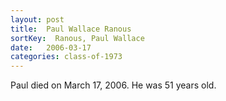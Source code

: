 ```yaml
---
layout: post
title:  Paul Wallace Ranous
sortKey:  Ranous, Paul Wallace
date:   2006-03-17
categories: class-of-1973
---
```

Paul died on March 17, 2006.  He was 51 years old.
